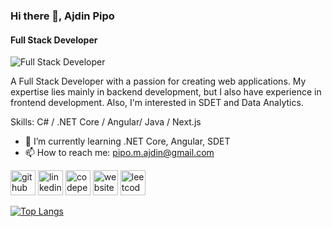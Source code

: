 ### Hi there 👋, Ajdin Pipo
#### Full Stack Developer
![Full Stack Developer](https://r2metrics.com/wp-content/uploads/2015/09/banner-custom-programming-financial-applications-alm-products-services.jpg)

A Full Stack Developer with a passion for creating web applications. My expertise lies mainly in backend development, but I also have experience in frontend development. Also, I'm interested in SDET and Data Analytics.

Skills: C# / .NET Core / Angular/ Java / Next.js

- 🌱 I’m currently learning .NET Core, Angular, SDET 
- 📫 How to reach me: pipo.m.ajdin@gmail.com 


[<img src='https://cdn.jsdelivr.net/npm/simple-icons@3.0.1/icons/github.svg' alt='github' height='40'>](https://github.com/Nidja2021)  [<img src='https://cdn.jsdelivr.net/npm/simple-icons@3.0.1/icons/linkedin.svg' alt='linkedin' height='40'>](https://www.linkedin.com/in/ajdin-pipo/)  [<img src='https://cdn.jsdelivr.net/npm/simple-icons@3.0.1/icons/codepen.svg' alt='codepen' height='40'>](https://codepen.io/Ajdin123)  [<img src='https://cdn.jsdelivr.net/npm/simple-icons@3.0.1/icons/icloud.svg' alt='website' height='40'>](https://ajdinpipo.vercel.app/)  [<img src='https://cdn.jsdelivr.net/npm/simple-icons@3.0.1/icons/leetcode.svg' alt='leetcode' height='40'>](https://leetcode.com/Nidja2021/)  

[![Top Langs](https://github-readme-stats.vercel.app/api/top-langs/?username=Nidja2021)](https://github.com/anuraghazra/github-readme-stats)

